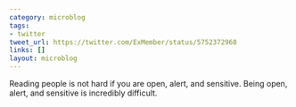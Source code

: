 ```yaml
---
category: microblog
tags:
- twitter
tweet_url: https://twitter.com/ExMember/status/5752372968
links: []
layout: microblog
---
```

Reading people is not hard if you are open, alert, and sensitive. Being open, alert, and sensitive is incredibly difficult.
